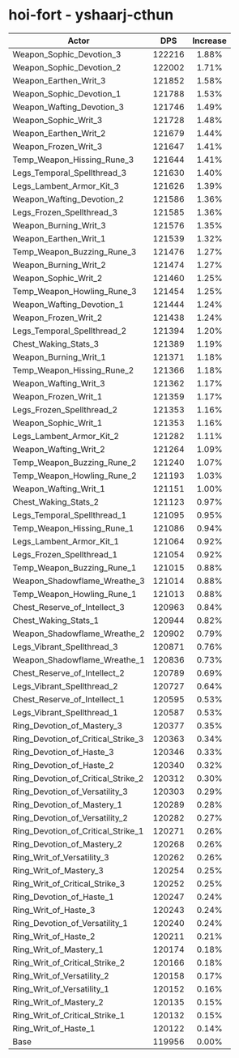 # hoi-fort - yshaarj-cthun
| Actor | DPS | Increase |
|---|:---:|:---:|
|Weapon_Sophic_Devotion_3|122216|1.88%|
|Weapon_Sophic_Devotion_2|122002|1.71%|
|Weapon_Earthen_Writ_3|121852|1.58%|
|Weapon_Sophic_Devotion_1|121788|1.53%|
|Weapon_Wafting_Devotion_3|121746|1.49%|
|Weapon_Sophic_Writ_3|121728|1.48%|
|Weapon_Earthen_Writ_2|121679|1.44%|
|Weapon_Frozen_Writ_3|121647|1.41%|
|Temp_Weapon_Hissing_Rune_3|121644|1.41%|
|Legs_Temporal_Spellthread_3|121630|1.40%|
|Legs_Lambent_Armor_Kit_3|121626|1.39%|
|Weapon_Wafting_Devotion_2|121586|1.36%|
|Legs_Frozen_Spellthread_3|121585|1.36%|
|Weapon_Burning_Writ_3|121576|1.35%|
|Weapon_Earthen_Writ_1|121539|1.32%|
|Temp_Weapon_Buzzing_Rune_3|121476|1.27%|
|Weapon_Burning_Writ_2|121474|1.27%|
|Weapon_Sophic_Writ_2|121460|1.25%|
|Temp_Weapon_Howling_Rune_3|121454|1.25%|
|Weapon_Wafting_Devotion_1|121444|1.24%|
|Weapon_Frozen_Writ_2|121438|1.24%|
|Legs_Temporal_Spellthread_2|121394|1.20%|
|Chest_Waking_Stats_3|121389|1.19%|
|Weapon_Burning_Writ_1|121371|1.18%|
|Temp_Weapon_Hissing_Rune_2|121366|1.18%|
|Weapon_Wafting_Writ_3|121362|1.17%|
|Weapon_Frozen_Writ_1|121359|1.17%|
|Legs_Frozen_Spellthread_2|121353|1.16%|
|Weapon_Sophic_Writ_1|121353|1.16%|
|Legs_Lambent_Armor_Kit_2|121282|1.11%|
|Weapon_Wafting_Writ_2|121264|1.09%|
|Temp_Weapon_Buzzing_Rune_2|121240|1.07%|
|Temp_Weapon_Howling_Rune_2|121193|1.03%|
|Weapon_Wafting_Writ_1|121151|1.00%|
|Chest_Waking_Stats_2|121123|0.97%|
|Legs_Temporal_Spellthread_1|121095|0.95%|
|Temp_Weapon_Hissing_Rune_1|121086|0.94%|
|Legs_Lambent_Armor_Kit_1|121064|0.92%|
|Legs_Frozen_Spellthread_1|121054|0.92%|
|Temp_Weapon_Buzzing_Rune_1|121015|0.88%|
|Weapon_Shadowflame_Wreathe_3|121014|0.88%|
|Temp_Weapon_Howling_Rune_1|121013|0.88%|
|Chest_Reserve_of_Intellect_3|120963|0.84%|
|Chest_Waking_Stats_1|120944|0.82%|
|Weapon_Shadowflame_Wreathe_2|120902|0.79%|
|Legs_Vibrant_Spellthread_3|120871|0.76%|
|Weapon_Shadowflame_Wreathe_1|120836|0.73%|
|Chest_Reserve_of_Intellect_2|120789|0.69%|
|Legs_Vibrant_Spellthread_2|120727|0.64%|
|Chest_Reserve_of_Intellect_1|120595|0.53%|
|Legs_Vibrant_Spellthread_1|120587|0.53%|
|Ring_Devotion_of_Mastery_3|120377|0.35%|
|Ring_Devotion_of_Critical_Strike_3|120363|0.34%|
|Ring_Devotion_of_Haste_3|120346|0.33%|
|Ring_Devotion_of_Haste_2|120340|0.32%|
|Ring_Devotion_of_Critical_Strike_2|120312|0.30%|
|Ring_Devotion_of_Versatility_3|120303|0.29%|
|Ring_Devotion_of_Mastery_1|120289|0.28%|
|Ring_Devotion_of_Versatility_2|120282|0.27%|
|Ring_Devotion_of_Critical_Strike_1|120271|0.26%|
|Ring_Devotion_of_Mastery_2|120268|0.26%|
|Ring_Writ_of_Versatility_3|120262|0.26%|
|Ring_Writ_of_Mastery_3|120254|0.25%|
|Ring_Writ_of_Critical_Strike_3|120252|0.25%|
|Ring_Devotion_of_Haste_1|120247|0.24%|
|Ring_Writ_of_Haste_3|120243|0.24%|
|Ring_Devotion_of_Versatility_1|120240|0.24%|
|Ring_Writ_of_Haste_2|120211|0.21%|
|Ring_Writ_of_Mastery_1|120174|0.18%|
|Ring_Writ_of_Critical_Strike_2|120166|0.18%|
|Ring_Writ_of_Versatility_2|120158|0.17%|
|Ring_Writ_of_Versatility_1|120152|0.16%|
|Ring_Writ_of_Mastery_2|120135|0.15%|
|Ring_Writ_of_Critical_Strike_1|120132|0.15%|
|Ring_Writ_of_Haste_1|120122|0.14%|
|Base|119956|0.00%|

